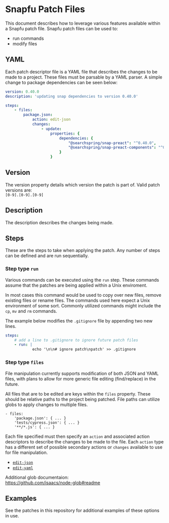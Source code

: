 # Snapfu Patch Files
This document describes how to leverage various features available within a Snapfu patch file. Snapfu patch files can be used to:
* run commands
* modify files

## YAML
Each patch descriptor file is a YAML file that describes the changes to be made to a project. These files must be parsable by a YAML parser. A simple change to package dependencies can be seen below:
```yaml
version: 0.40.0
description: 'updating snap dependencies to version 0.40.0'

steps:
    - files:
        package.json:
            action: edit-json
            changes:
                - update:
                    properties: {
                        dependencies: {
                            "@searchspring/snap-preact": "^0.40.0",
                            "@searchspring/snap-preact-components": "^0.40.0",
                        }
                    }
```

## Version
The version property details which version the patch is part of. Valid patch versions are:  
`[0-9].[0-9].[0-9]`

## Description
The description describes the changes being made.

## Steps
These are the steps to take when applying the patch. Any number of steps can be defined and are run sequentially.

### Step type `run`
Various commands can be executed using the `run` step. These commands assume that the patches are being applied within a Unix enviroment.

In most cases this command would be used to copy over new files, remove existing files or rename files. The commands used here expect a Unix environment of some sort. Commonly utilized commands might include the `cp`, `mv` and `rm` commands.

The example below modifies the `.gitignore` file by appending two new lines.

```yaml
steps:
    # add a line to .gitignore to ignore future patch files
    - run: |
            echo '\n\n# ignore patch\npatch' >> .gitignore
```

### Step type `files`
File manipulation currently supports modification of both JSON and YAML files, with plans to allow for more generic file editing (find/replace) in the future.

All files that are to be edited are keys within the `files` property. These should be relative paths to the project being patched. File paths can utilize globs to apply changes to multiple files.

```
- files:
    'package.json': { ... }
    'tests/cypress.json': { ... }
    '**/*.js': { ... }
```

Each file specified must then specify an `action` and associated action descriptors to describe the changes to be made to the file. Each `action` type has a different set of possible secondary actions or `changes` available to use for file manipulation.  

* [`edit-json`](./edit-json.md)
* [`edit-yaml`](./edit-yaml.md)

Additional glob documentaion:  
https://github.com/isaacs/node-glob#readme

## Examples
See the patches in this repository for additional examples of these options in use.